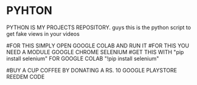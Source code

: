 # PYHTON
PYTHON IS MY PROJECTS REPOSITORY.
guys this is the python script to get fake views in your videos 

#FOR THIS SIMPLY OPEN GOOGLE COLAB AND RUN IT
#FOR THIS YOU NEED A MODULE GOOGLE CHROME SELENIUM
#GET THIS WITH "pip install selenium"
FOR GOOGLE COLAB "!pip install selenium"


#BUY A CUP COFFEE BY DONATING A RS. 10 GOOGLE PLAYSTORE REEDEM CODE

